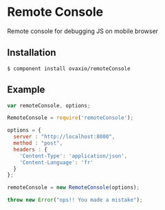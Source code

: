 # Remote Console

  Remote console for debugging JS on mobile browser

## Installation

    $ component install ovaxio/remoteConsole

## Example

```js
var remoteConsole, options;

RemoteConsole = require('remoteConsole');

options = {
  server : "http://localhost:8000",
  method : "post",
  headers : {
    'Content-Type': 'application/json',
    'Content-Language': 'fr'
  }
};

remoteConsole = new RemoteConsole(options);

throw new Error("ops!! You made a mistake");
```
